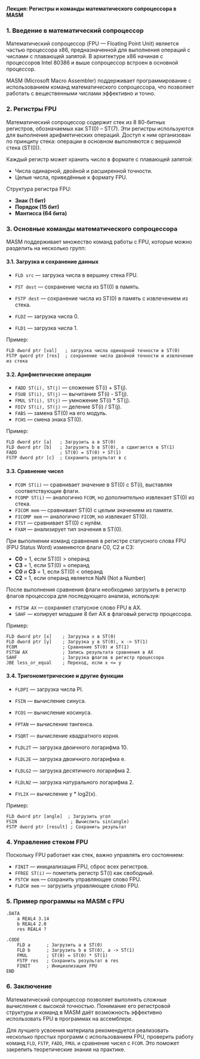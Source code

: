 **Лекция: Регистры и команды математического сопроцессора в MASM**

### 1. Введение в математический сопроцессор

Математический сопроцессор (FPU — Floating Point Unit) является частью процессора x86, предназначенной для выполнения операций с числами с плавающей запятой. В архитектуре x86 начиная с процессоров Intel 80386 и выше сопроцессор встроен в основной процессор.

MASM (Microsoft Macro Assembler) поддерживает программирование с использованием команд математического сопроцессора, что позволяет работать с вещественными числами эффективно и точно.

### 2. Регистры FPU

Математический сопроцессор содержит стек из 8 80-битных регистров, обозначаемых как ST(0) – ST(7). Эти регистры используются для выполнения арифметических операций. Доступ к ним организован по принципу стека: операции в основном выполняются с вершиной стека (ST(0)).

Каждый регистр может хранить число в формате с плавающей запятой:

- Числа одинарной, двойной и расширенной точности.
- Целые числа, приведённые к формату FPU.

Структура регистра FPU:

- **Знак (1 бит)**
- **Порядок (15 бит)**
- **Мантисса (64 бита)**

### 3. Основные команды математического сопроцессора

MASM поддерживает множество команд работы с FPU, которые можно разделить на несколько групп:

#### 3.1. Загрузка и сохранение данных

- `FLD src` — загрузка числа в вершину стека FPU.
- `FST dest` — сохранение числа из ST(0) в память.
- `FSTP dest` — сохранение числа из ST(0) в память с извлечением из стека.

- `FLDZ` — загрузка числа 0.
- `FLD1` — загрузка числа 1.

Пример:

```assembly
FLD dword ptr [val]   ; загрузка числа одинарной точности в ST(0)
FSTP qword ptr [res]  ; сохранение числа двойной точности и извлечение из стека
```

#### 3.2. Арифметические операции

- `FADD ST(i), ST(j)` — сложение ST(i) + ST(j).
- `FSUB ST(i), ST(j)` — вычитание ST(i) - ST(j).
- `FMUL ST(i), ST(j)` — умножение ST(i) \* ST(j).
- `FDIV ST(i), ST(j)` — деление ST(i) / ST(j).
- `FABS` — замена ST(0) на его модуль.
- `FCHS` — смена знака ST(0).

Пример:

```assembly
FLD dword ptr [a]   ; Загрузить a в ST(0)
FLD dword ptr [b]   ; Загрузить b в ST(0), a сдвигается в ST(1)
FADD                ; ST(0) = ST(0) + ST(1)
FSTP dword ptr [c]  ; Сохранить результат в c
```

#### 3.3. Сравнение чисел

- `FCOM ST(i)` — сравнивает значение в ST(0) с ST(i), выставляя соответствующие флаги.
- `FCOMP ST(i)` — аналогично `FCOM`, но дополнительно извлекает ST(0) из стека.
- `FICOM mem` — сравнивает ST(0) с целым значением из памяти.
- `FICOMP mem` — аналогично `FICOM`, но извлекает ST(0).
- `FTST` — сравнивает ST(0) с нулём.
- `FXAM` — анализирует тип значения в ST(0).

При выполнении команд сравнения в регистре статусного слова FPU (FPU Status Word) изменяются флаги C0, C2 и C3:

- **C0** = 1, если ST(0) > операнд
- **C3** = 1, если ST(0) = операнд
- **C0** и **C3** = 1, если ST(0) < операнд
- **C2** = 1, если операнд является NaN (Not a Number)

После выполнения сравнения флаги необходимо загрузить в регистр флагов процессора для последующего анализа, используя:

- `FSTSW AX` — сохраняет статусное слово FPU в AX.
- `SAHF` — копирует младшие 8 бит AX в флаговый регистр процессора.

Пример:

```assembly
FLD dword ptr [x]    ; Загрузка x в ST(0)
FLD dword ptr [y]    ; Загрузка y в ST(0), x -> ST(1)
FCOM                 ; Сравнение ST(0) и ST(1)
FSTSW AX             ; Запись результата сравнения в AX
SAHF                 ; Загрузка флагов в регистр процессора
JBE less_or_equal    ; Переход, если x <= y
```

#### 3.4. Тригонометрические и другие функции

- `FLDPI` — загрузка числа PI.
- `FSIN` — вычисление синуса.
- `FCOS` — вычисление косинуса.
- `FPTAN` — вычисление тангенса.
- `FSQRT` — вычисление квадратного корня.

- `FLDL2T` — загрузка двоичного логарифма 10.
- `FLDL2E` — загрузка двоичного логарифма e.
- `FLDLG2` — загрузка десятичного логарифма 2.
- `FLDLN2` — загрузка натурального логарифма 2.
- `FYL2X` — вычисление y \* log2(x).

Пример:

```assembly
FLD dword ptr [angle]  ; Загрузить угол
FSIN                    ; Вычислить sin(angle)
FSTP dword ptr [result] ; Сохранить результат
```

### 4. Управление стеком FPU

Поскольку FPU работает как стек, важно управлять его состоянием:

- `FINIT` — инициализация FPU, сброс всех регистров.
- `FFREE ST(i)` — пометить регистр ST(i) как свободный.
- `FSTCW mem` — сохранить управляющее слово FPU.
- `FLDCW mem` — загрузить управляющее слово FPU.

### 5. Пример программы на MASM с FPU

```assembly
.DATA
    a REAL4 3.14
    b REAL4 2.0
    res REAL4 ?

.CODE
    FLD a      ; Загрузить a в ST(0)
    FLD b      ; Загрузить b в ST(0), a -> ST(1)
    FMUL       ; ST(0) = ST(0) * ST(1)
    FSTP res   ; Сохранить результат в res
    FINIT      ; Инициализация FPU
END
```

### 6. Заключение

Математический сопроцессор позволяет выполнять сложные вычисления с высокой точностью. Понимание его регистровой структуры и команд в MASM даёт возможность эффективно использовать FPU в программах на ассемблере.

Для лучшего усвоения материала рекомендуется реализовать несколько простых программ с использованием FPU, проверить работу команд `FLD`, `FSTP`, `FADD`, `FMUL` и сравнение чисел с `FCOM`. Это поможет закрепить теоретические знания на практике.

